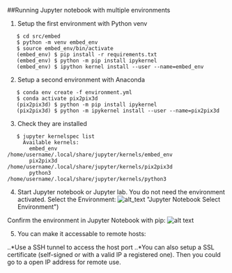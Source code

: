 ##Running Jupyter notebook with multiple environments

1. Setup the first environment with Python venv
```
   $ cd src/embed
   $ python -m venv embed_env
   $ source embed_env/bin/activate
   (embed_env) $ pip install -r requirements.txt
   (embed_env) $ python -m pip install ipykernel
   (embed_env) $ ipython kernel install --user --name=embed_env
```
2. Setup a second environment with Anaconda
```
   $ conda env create -f environment.yml
   $ conda activate pix2pix3d
   (pix2pix3d) $ python -m pip install ipykernel
   (pix2pix3d) $ python -m ipykernel install --user --name=pix2pix3d
```
3. Check they are installed
```
   $ jupyter kernelspec list
     Available kernels:
       embed_env    /home/username/.local/share/jupyter/kernels/embed_env
       pix2pix3d    /home/username/.local/share/jupyter/kernels/pix2pix3d
       python3      /home/username/.local/share/jupyter/kernels/python3
```
4. Start Jupyter notebook or Jupyter lab.  You do not need the environment activated.
Select the Environment:
![alt_text](https://github.com/markwdalton/lambdalabs/blob/main/documentation/software/jupyter/notebook-with-virtual-envs/jupyter-notebook-select-environment.jpg) "Jupyter Notebook Select Environment")

Confirm the environment in Jupyter Notebook with pip:
![alt text](https://github.com/markwdalton/lambdalabs/blob/main/documentation/software/jupyter/notebook-with-virtual-envs/jupyter-notebook-confirm-pip.png "Jupyter Notebook confirm pip install")

5. You can make it accessable to remote hosts:

..*Use a SSH tunnel to access the host port
..*You can also setup a SSL certificate (self-signed or with a valid IP a registered one).  Then you could go to a open IP address for remote use.

